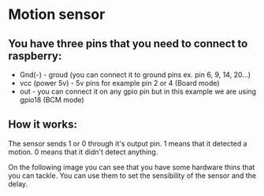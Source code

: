 # Motion sensor
## You have three pins that you need to connect to raspberry:
- Gnd(-) - groud (you can connect it to ground pins ex. pin 6, 9, 14, 20...)
- vcc (power 5v) - 5v pins for example pin 2 or 4 (Board mode)
- out - you can connect it on any gpio pin but in this example we are using gpio18 (BCM mode)

## How it works:
The sensor sends 1 or 0 through it's output pin.
1 means that it detected a motion.
0 means that it didn't detect anything.

On the following image you can see that you have some hardware thins that you can tackle. You can use them to set the
sensibility of the sensor and the delay.

